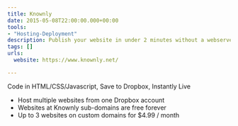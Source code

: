```yaml
---
title: Knownly
date: 2015-05-08T22:00:00.000+00:00
tools:
- "Hosting-Deployment"
description: Publish your website in under 2 minutes without a webserver
tags: []
urls:
  website: https://www.knownly.net/

---
```

Code in HTML/CSS/Javascript, Save to Dropbox, Instantly Live

- Host multiple websites from one Dropbox account
- Websites at Knownly sub-domains are free forever
- Up to 3 websites on custom domains for $4.99 / month
